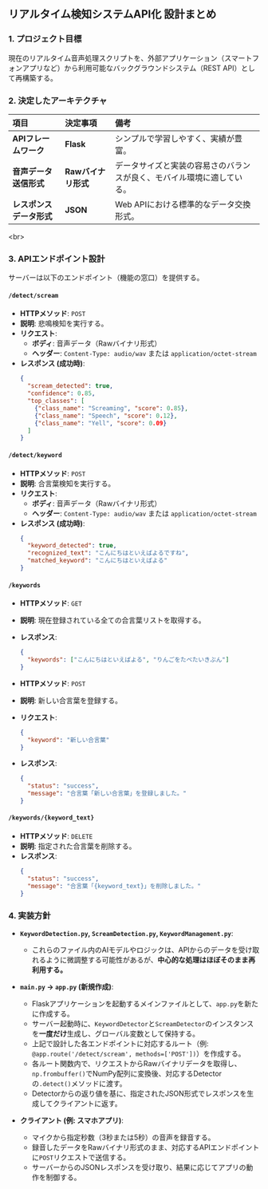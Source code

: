 

## リアルタイム検知システムAPI化 設計まとめ

### 1\. プロジェクト目標

現在のリアルタイム音声処理スクリプトを、外部アプリケーション（スマートフォンアプリなど）から利用可能なバックグラウンドシステム（REST API）として再構築する。

### 2\. 決定したアーキテクチャ

| 項目 | 決定事項 | 備考 |
| :--- | :--- | :--- |
| **APIフレームワーク** | **Flask** | シンプルで学習しやすく、実績が豊富。 |
| **音声データ送信形式** | **Rawバイナリ形式** | データサイズと実装の容易さのバランスが良く、モバイル環境に適している。 |
| **レスポンスデータ形式**| **JSON** | Web APIにおける標準的なデータ交換形式。 |

\<br\>

### 3\. APIエンドポイント設計

サーバーは以下のエンドポイント（機能の窓口）を提供する。

#### `/detect/scream`

  * **HTTPメソッド**: `POST`
  * **説明**: 悲鳴検知を実行する。
  * **リクエスト**:
      * **ボディ**: 音声データ（Rawバイナリ形式）
      * **ヘッダー**: `Content-Type: audio/wav` または `application/octet-stream`
  * **レスポンス (成功時)**:
    ```json
    {
      "scream_detected": true,
      "confidence": 0.85,
      "top_classes": [
        {"class_name": "Screaming", "score": 0.85},
        {"class_name": "Speech", "score": 0.12},
        {"class_name": "Yell", "score": 0.09}
      ]
    }
    ```

#### `/detect/keyword`

  * **HTTPメソッド**: `POST`
  * **説明**: 合言葉検知を実行する。
  * **リクエスト**:
      * **ボディ**: 音声データ（Rawバイナリ形式）
      * **ヘッダー**: `Content-Type: audio/wav` または `application/octet-stream`
  * **レスポンス (成功時)**:
    ```json
    {
      "keyword_detected": true,
      "recognized_text": "こんにちはといえばよるですね",
      "matched_keyword": "こんにちはといえばよる"
    }
    ```

#### `/keywords`

  * **HTTPメソッド**: `GET`

  * **説明**: 現在登録されている全ての合言葉リストを取得する。

  * **レスポンス**:

    ```json
    {
      "keywords": ["こんにちはといえばよる", "りんごをたべたいきぶん"]
    }
    ```

  * **HTTPメソッド**: `POST`

  * **説明**: 新しい合言葉を登録する。

  * **リクエスト**:

    ```json
    {
      "keyword": "新しい合言葉"
    }
    ```

  * **レスポンス**:

    ```json
    {
      "status": "success",
      "message": "合言葉「新しい合言葉」を登録しました。"
    }
    ```

#### `/keywords/{keyword_text}`

  * **HTTPメソッド**: `DELETE`
  * **説明**: 指定された合言葉を削除する。
  * **レスポンス**:
    ```json
    {
      "status": "success",
      "message": "合言葉「{keyword_text}」を削除しました。"
    }
    ```

### 4\. 実装方針

  * **`KeywordDetection.py`, `ScreamDetection.py`, `KeywordManagement.py`**:

      * これらのファイル内のAIモデルやロジックは、APIからのデータを受け取れるように微調整する可能性があるが、**中心的な処理はほぼそのまま再利用する。**

  * **`main.py` -\> `app.py` (新規作成)**:

      * Flaskアプリケーションを起動するメインファイルとして、`app.py`を新たに作成する。
      * サーバー起動時に、`KeywordDetector`と`ScreamDetector`のインスタンスを**一度だけ**生成し、グローバル変数として保持する。
      * 上記で設計した各エンドポイントに対応するルート（例: `@app.route('/detect/scream', methods=['POST'])`）を作成する。
      * 各ルート関数内で、リクエストからRawバイナリデータを取得し、`np.frombuffer()`でNumPy配列に変換後、対応するDetectorの`.detect()`メソッドに渡す。
      * Detectorからの返り値を基に、指定されたJSON形式でレスポンスを生成してクライアントに返す。

  * **クライアント (例: スマホアプリ)**:

      * マイクから指定秒数（3秒または5秒）の音声を録音する。
      * 録音したデータをRawバイナリ形式のまま、対応するAPIエンドポイントに`POST`リクエストで送信する。
      * サーバーからのJSONレスポンスを受け取り、結果に応じてアプリの動作を制御する。